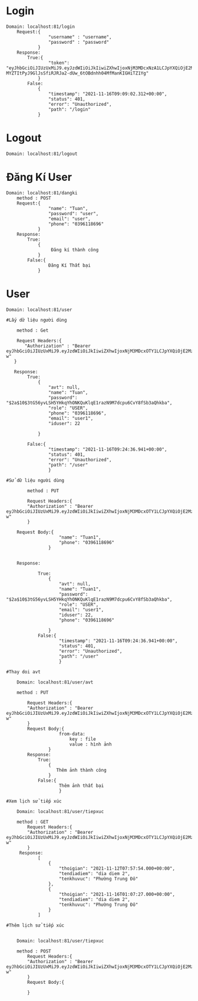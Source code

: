 # Login

    Domain: localhost:81/login
        Request:{
                    "username" : "username",
                    "password" : "password"
                }
        Response: 
            True:{
                    "token": "eyJhbGciOiJIUzUxMiJ9.eyJzdWIiOiJkIiwiZXhwIjoxNjM3MDcxNzA1LCJpYXQiOjE2MzcwNTM3MDV9.jS6LaPSWp_SUAV44utiS2nBZNZlf16pv-MYZTItPyJ9GlJsSfiRJRJa2-dUw_6tOBdnhh04MfManKIGHiTZ1Yg"
                }
            False:
                {
                    "timestamp": "2021-11-16T09:09:02.312+00:00",
                    "status": 401,
                    "error": "Unauthorized",
                    "path": "/login"
                }
                
                
# Logout

    Domain: localhost:81/logout



# Đăng Kí User


    Domain: localhost:81/dangki
        method : POST
        Request:{
                    "name": "Tuan",
                    "password": "user",
                    "email": "user",
                    "phone": "0396118696"
                }
        Response:
            True:
                {
                     Đăng kí thành công
                }
            False:{
                    Đăng Kí Thất bại
                }
        


# User

    Domain: localhost:81/user

    #Lấy dữ liệu người dùng

        method : Get

        Request Headers:{
           "Authorization" : "Bearer eyJhbGciOiJIUzUxMiJ9.eyJzdWIiOiJkIiwiZXhwIjoxNjM3MDcxOTY1LCJpYXQiOjE2MzcwNTM5NjV9.rHBCyHC6SDafYd4VjiW2p0YspN8wX9vJ2viQRxh5N55XRnfzjM7GlyMQB3BIof8b_fm1iV99vXkcZLevxZyk-w"
       }

       Response:
            True:
                {
                    "avt": null,
                    "name": "Tuan",
                    "password": "$2a$10$3tG56yvLSH5YHkqYhONKQuKlqE1razN9M7dcpu6CvY8fSb3aQhkba",
                    "role": "USER",
                    "phone": "0396118696",
                    "email": "user1",
                    "iduser": 22

                }

            False:{
                    "timestamp": "2021-11-16T09:24:36.941+00:00",
                    "status": 401,
                    "error": "Unauthorized",
                    "path": "/user"
                    }

    #Sử dữ liệu người dùng

            method : PUT

            Request Headers:{
            "Authorization" : "Bearer eyJhbGciOiJIUzUxMiJ9.eyJzdWIiOiJkIiwiZXhwIjoxNjM3MDcxOTY1LCJpYXQiOjE2MzcwNTM5NjV9.rHBCyHC6SDafYd4VjiW2p0YspN8wX9vJ2viQRxh5N55XRnfzjM7GlyMQB3BIof8b_fm1iV99vXkcZLevxZyk-w"
            }

        Request Body:{
                        "name": "Tuan1",
                        "phone": "0396118696"
                    }


        Response:
        
                True:
                    {
                        "avt": null,
                        "name": "Tuan1",
                        "password": "$2a$10$3tG56yvLSH5YHkqYhONKQuKlqE1razN9M7dcpu6CvY8fSb3aQhkba",
                        "role": "USER",
                        "email": "user1",
                        "iduser": 22,
                        "phone": "0396118696"

                    }
                False:{
                        "timestamp": "2021-11-16T09:24:36.941+00:00",
                        "status": 401,
                        "error": "Unauthorized",
                        "path": "/user"
                        }
        
    #Thay doi avt

        Domain: localhost:81/user/avt

        method : PUT

            Request Headers:{
            "Authorization" : "Bearer eyJhbGciOiJIUzUxMiJ9.eyJzdWIiOiJkIiwiZXhwIjoxNjM3MDcxOTY1LCJpYXQiOjE2MzcwNTM5NjV9.rHBCyHC6SDafYd4VjiW2p0YspN8wX9vJ2viQRxh5N55XRnfzjM7GlyMQB3BIof8b_fm1iV99vXkcZLevxZyk-w"
            }
            Request Body:{
                        from-data:
                            key : file
                            value : hình ảnh
                    }
            Response:
                True:
                    {
                       Thêm ảnh thành công
                    }
                False:{
                        Thêm ảnh thất bại
                        }

    #Xem lịch sử tiếp xúc

        Domain: localhost:81/user/tiepxuc

        method : GET
            Request Headers:{
            "Authorization" : "Bearer eyJhbGciOiJIUzUxMiJ9.eyJzdWIiOiJkIiwiZXhwIjoxNjM3MDcxOTY1LCJpYXQiOjE2MzcwNTM5NjV9.rHBCyHC6SDafYd4VjiW2p0YspN8wX9vJ2viQRxh5N55XRnfzjM7GlyMQB3BIof8b_fm1iV99vXkcZLevxZyk-w"
            }
         Response:
                [
                    {
                        "thoigian": "2021-11-12T07:57:54.000+00:00",
                        "tendiadiem": "dia diem 2",
                        "tenkhuvuc": "Phường Trung Đô"
                    },
                    {
                        "thoigian": "2021-11-16T01:07:27.000+00:00",
                        "tendiadiem": "dia diem 2",
                        "tenkhuvuc": "Phường Trung Đô"
                    }
                ]
                
    #Thêm lịch sử tiếp xúc
    
    
        Domain: localhost:81/user/tiepxuc

        method : POST
            Request Headers:{
            "Authorization" : "Bearer eyJhbGciOiJIUzUxMiJ9.eyJzdWIiOiJkIiwiZXhwIjoxNjM3MDcxOTY1LCJpYXQiOjE2MzcwNTM5NjV9.rHBCyHC6SDafYd4VjiW2p0YspN8wX9vJ2viQRxh5N55XRnfzjM7GlyMQB3BIof8b_fm1iV99vXkcZLevxZyk-w"
            }
            Request Body:{
                    
            }

    
